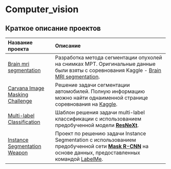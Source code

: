 # Computer_vision
## Краткое описание проектов

| **Название проекта** | **Описание** |
| :--------------------------------------------------------------------------------------------------------------------------------- | :-------------------- |
| [Brain mri segmentation](https://github.com/Sv1r/Computer_vision/tree/main/brain_mri_segmentation)  | Разработка метода сегментации опухолей на снимках МРТ. Оригинальные данные были взяты с соревнования Kaggle - [Brain MRI segmentation](https://www.kaggle.com/mateuszbuda/lgg-mri-segmentation). |
| [Carvana Image Masking Challenge](https://github.com/Sv1r/Computer_vision/tree/main/carvana_image_masking_challenge) | Решение задачи сегментации автомобилей. Полную информацию можно найти однаименной странице соревнования на [Kaggle](https://www.kaggle.com/c/carvana-image-masking-challenge). |
| [Multi-label Classification](https://github.com/Sv1r/Computer_vision/tree/main/multi_label_classification) | Шаблон решения задачи multi-label классификации с использованием предобученной модели [**ResNeXt**](https://arxiv.org/pdf/1611.05431.pdf). |
| [Instance Segmentation Weapon](https://github.com/Sv1r/Computer_vision/tree/main/instance_segmentation_weapon) | Проект по решению задачи Instance Segmentation с использованием предобученной сети [**Mask R-CNN**](https://arxiv.org/abs/1703.06870) на основе данных, предоставленных командой [LabelMe](https://labelme.ru/). |
